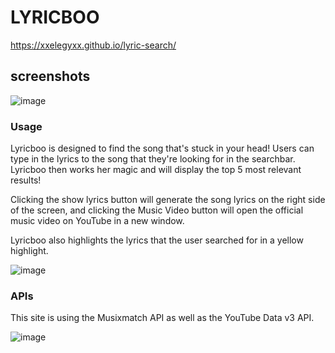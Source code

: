 # LYRICBOO
https://xxelegyxx.github.io/lyric-search/

## screenshots

![image](https://github.com/xxelegyxx/lyric-search/blob/main/screenshot-main.png)

### Usage

Lyricboo is designed to find the song that's stuck in your head! Users can type in the lyrics to the song that they're looking for in the searchbar. Lyricboo then works her magic and will display the top 5 most relevant results!

Clicking the show lyrics button will generate the song lyrics on the right side of the screen, and clicking the Music Video button will open the official music video on YouTube in a new window.

Lyricboo also highlights the lyrics that the user searched for in a yellow highlight. 

![image](https://github.com/xxelegyxx/lyric-search/blob/main/screenshot-results.png)

### APIs

This site is using the Musixmatch API as well as the YouTube Data v3 API. 

![image](https://github.com/xxelegyxx/lyric-search/blob/main/screenshot-api.png)
